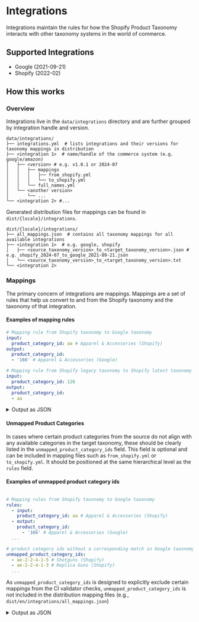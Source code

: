 # Integrations
Integrations maintain the rules for how the Shopify Product Taxonomy interacts with other taxonomy systems in the world of commerce.

## Supported Integrations
- Google (2021-09-21)
- Shopify (2022-02)

## How this works
### Overview

Integrations live in the `data/integrations` directory and are further grouped by integration handle and version.

```
data/integrations/
├── integrations.yml  # lists integrations and their versions for taxonomy mappings in distribution
├── <integration 1>  # name/handle of the commerce system (e.g. google/amazon)
│   ├── <version> # e.g. v1.0.1 or 2024-07
│   │   ├── mappings
│   │   │   ├── from_shopify.yml
│   │   │   └── to_shopify.yml
│   │   └── full_names.yml
│   └── <another version>
│       └── ...
└── <integration 2> #...
```

Generated distribution files for mappings can be found in `dist/{locale}/integrations`.

```
dist/{locale}/integrations/
├── all_mappings.json  # contains all taxonomy mappings for all available integrations
├── <integration 1>  # e.g. google, shopify
│   ├── <source_taxonomy_version>_to_<target_taxonomy_version>.json # e.g. shopify_2024-07_to_google_2021-09-21.json
│   └── <source_taxonomy_version>_to_<target_taxonomy_version>.txt
└── <integration 2>
```

### Mappings
The primary concern of integrations are mappings. Mappings are a set of rules that help us convert to and from the Shopify taxonomy and the taxonomy of that integration.

#### Examples of mapping rules

```yaml
# Mapping rule from Shopify taxonomy to Google taxonomy
input:
  product_category_id: aa # Apparel & Accessories (Shopify)
output:
  product_category_id:
  - '166' # Apparel & Accessories (Google)

# Mapping rule from Shopify legacy taxonomy to Shopify latest taxonomy
input:
  product_category_id: 126
output:
  product_category_id:
  - aa
```

<details>
<summary>Output as JSON</summary>

For the example above, `dist/en/integrations/all_mappings.json` would contain the following generated JSON output

```json
{
  "version": "0.18.0",
  "mappings": [
    {
      "input_taxonomy": "shopify/2024-07",
      "output_taxonomy": "google/2021-09-21",
      "rules": [
        //...
        {
          "input": {
            "category": {
              "id": "gid://shopify/TaxonomyCategory/aa",
              "full_name": "Apparel & Accessories"
            }
          },
          "output": {
            "category": [
              {
                "id": "166",
                "full_name": "Apparel & Accessories"
              }
            ]
          }
        },
        //...
      ]
    },
    {
      "input_taxonomy": "shopify/2022-02",
      "output_taxonomy": "shopify/2024-07",
      "rules": [
        //...
        {
          "input": {
            "category": {
              "id": "126",
              "full_name": "Apparel & Accessories"
            }
          },
          "output": {
            "category": [
              {
                "id": "gid://shopify/TaxonomyCategory/aa",
                "full_name": "Apparel & Accessories"
              }
            ]
          }
        },
        //...
      ]
    }
  ]
}
```
</details>

#### Unmapped Product Categories
In cases where certain product categories from the source do not align with any available categories in the target taxonomy, these should be clearly listed in the `unmapped_product_category_ids` field. This field is optional and can be included in mapping files such as `from_shopify.yml` or `to_shopify.yml`. It should be positioned at the same hierarchical level as the `rules` field. 


#### Examples of unmapped product category ids
```yaml

# Mapping rules from Shopify taxonomy to Google taxonomy
rules: 
  - input:
    product_category_id: aa # Apparel & Accessories (Shopify)
  - output:
    product_category_id:
      - '166' # Apparel & Accessories (Google)
  ...

# product category ids without a corresponding match in Google taxonomy.
unmapped_product_category_ids: 
  - ae-2-2-4-1-5 # Shotguns (Shopify)
  - ae-2-2-4-1-3 # Replica Guns (Shopify)
  ...
```


As `unmapped_product_category_ids` is designed to explicitly exclude certain mappings from the CI validator checks, `unmapped_product_category_ids` is not included in the distribution mapping files (e.g., `dist/en/integrations/all_mappings.json`)
<details>
<summary>Output as JSON</summary>

For the example above, `dist/en/integrations/all_mappings.json` would contain the following generated JSON output

```json
{
  "version": "0.18.0",
  "mappings": [
    {
      "input_taxonomy": "shopify/2024-07",
      "output_taxonomy": "google/2021-09-21",
      "rules": [
        //...
        {
          "input": {
            "category": {
              "id": "gid://shopify/TaxonomyCategory/aa",
              "full_name": "Apparel & Accessories"
            }
          },
          "output": {
            "category": [
              {
                "id": "166",
                "full_name": "Apparel & Accessories"
              }
            ]
          }
        },
        //...
      ]
    },
  ]
}
```
</details>

